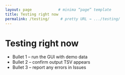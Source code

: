 ```yaml
---
layout: page            # minima “page” template
title: Testing right now
permalink: /testing/     # pretty URL → .../testing/
---
```


# Testing right now
* Bullet 1 – run the GUI with demo data  
* Bullet 2 – confirm output TSV appears  
* Bullet 3 – report any errors in Issues

